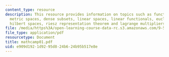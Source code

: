 ```yaml
---
content_type: resource
description: This resource provides information on topics such as function spaces,
  metric spaces, dense subsets, linear spaces, linear functionals, euclidean spaces,
  hilbert spaces, riesz representation theorem and lagrange multipliers.
file: /media/https%3A/open-learning-course-data-rc.s3.amazonaws.com/9-520-statistical-learning-theory-and-applications-spring-2006/e909d1921d9295d824b624b95b517e8e_mathcamp01.pdf
file_type: application/pdf
resourcetype: Document
title: mathcamp01.pdf
uid: e909d192-1d92-95d8-24b6-24b95b517e8e
---
```

